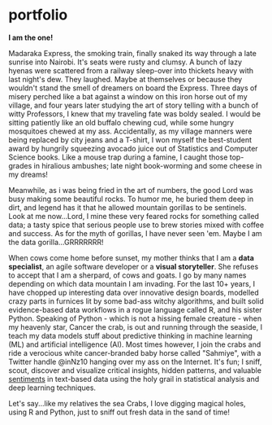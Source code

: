 # portfolio

**I am the one!**

Madaraka Express, the smoking train, finally snaked its way through a late sunrise into Nairobi. It's seats were rusty and clumsy. A bunch of lazy hyenas were scattered from a railway sleep-over into thickets heavy with last night's dew. They laughed. Maybe at themselves or because they wouldn't stand the smell of dreamers on board the Express. Three days of misery perched like a bat against a window on this iron horse out of my village, and four years later studying the art of story telling with a bunch of witty Professors, I knew that my traveling fate was boldy sealed. I would be sitting patiently like an old buffalo chewing cud, while some hungry mosquitoes chewed at my ass. Accidentally, as my village manners were being replaced by city jeans and a T-shirt, I won myself the best-student award by hungrily squeezing avocado juice out of Statistics and Computer Science books. Like a mouse trap during a famine, I caught those top-grades in hiralious ambushes; late night book-worming and some cheese in my dreams!   

Meanwhile, as i was being fried in the art of numbers, the good Lord was busy making some beautiful rocks. To humor me, he buried them deep in dirt, and legend has it that he allowed mountain gorillas to be sentinels. Look at me now...Lord, I mine these very feared rocks for something called data; a tasty spice that serious people use to brew stories mixed with coffee and success. As for the myth of gorillas, I have never seen 'em. Maybe I am the data gorilla...GRRRRRRR!  

When cows come home before sunset, my mother thinks that I am a __data specialist__, an agile software developer or a __visual storyteller__. She refuses to accept that I am a sherpard, of cows and goats. I go by many names depending on which data mountain I am invading. For the last 10+ years, I have chopped up interesting data over innovative design boards, modelled crazy parts in furnices lit by some bad-ass witchy algorithms, and built solid evidence-based data workflows in a rogue language called R, and his sister Python. Speaking of Python - which is not a hissing female creature - when my heavenly star, Cancer the crab, is out and running through the seaside, I teach my data models stuff about predictive thinking in machine learning (ML) and artificial intelligence (AI). Most times however, I join the crabs and ride a verocious white cancer-branded baby horse called "Sahmiye", with a Twitter handle @inNz10 hanging over my ass on the Internet. It's fun; I sniff, scout, discover and visualize critical insights, hidden patterns, and valuable [sentiments](sahmiye-twitter.html) in text-based data using the holy grail in statistical analysis and deep learning techniques. 

Let's say...like my relatives the sea Crabs, I love digging magical holes, using R and Python, just to sniff out fresh data in the sand of time! 
